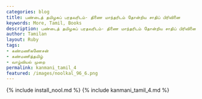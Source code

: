 ```yaml
---  
categories: blog  
title: பண்டைத் தமிழகப் பரதவரிடம்- திணை மாந்தரிடம் தோன்றிய சாதிப் பிரிவினை
keywords: More, Tamil, Books  
description: பண்டைத் தமிழகப் பரதவரிடம்- திணை மாந்தரிடம் தோன்றிய சாதிப் பிரிவினை
author: Tamilan  
layout: Ruby  
tags:     
- கண்மணிகணேசன்
- கண்மணித்தமிழ்
- வாழ்வியல் முறை
permalink: kanmani_tamil_4  
featured: /images/noolkal_96_6.png  
---  
```

{% include install_nool.md %} 
{% include kanmani_tamil_4.md %} 
